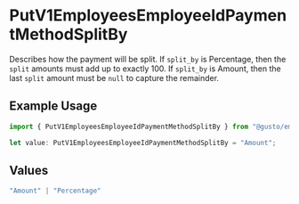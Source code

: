 # PutV1EmployeesEmployeeIdPaymentMethodSplitBy

Describes how the payment will be split. If `split_by` is Percentage, then the `split` amounts must add up to exactly 100. If `split_by` is Amount, then the last `split` amount must be `null` to capture the remainder.

## Example Usage

```typescript
import { PutV1EmployeesEmployeeIdPaymentMethodSplitBy } from "@gusto/embedded-api/models/operations/putv1employeesemployeeidpaymentmethod.js";

let value: PutV1EmployeesEmployeeIdPaymentMethodSplitBy = "Amount";
```

## Values

```typescript
"Amount" | "Percentage"
```